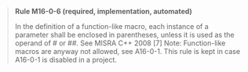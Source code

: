 > **Rule M16-0-6 (required, implementation, automated)**
>
> In the definition of a function-like macro, each instance of a parameter shall
> be enclosed in parentheses, unless it is used as the operand of # or ##.
> See MISRA C++ 2008 [7]
> Note: Function-like macros are anyway not allowed, see A16-0-1. This rule is kept in
> case A16-0-1 is disabled in a project.
